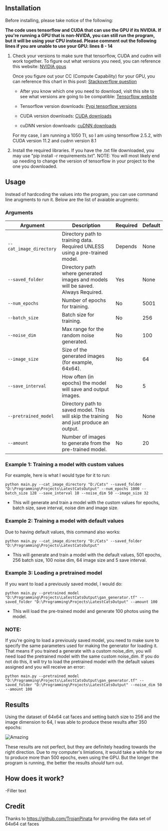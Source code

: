 ## Installation

Before installing, please take notice of the following:

**The code uses tensorflow and CUDA that can use the GPU if its NVIDIA. If you're running a GPU that is non-NVIDA, you can still run the program, but it will be using your CPU instead.
Please comment out the following lines if you are unable to use your GPU: lines 8 - 14**

1. Check your versions to make sure that tensorflow, CUDA and cudnn will work together.
    To figure out what versions you need, you can reference this website: [NVIDIA gpus](https://developer.nvidia.com/cuda-gpus)

    Once you figure out your CC (Compute Capability) for your GPU, you can reference this chart in this post: [Stackoverflow question](https://stackoverflow.com/questions/28932864/which-compute-capability-is-supported-by-which-cuda-versions)
    
    - After you know which one you need to download, visit this site to see what versions are going to be compatible: [Tensorflow website](https://www.tensorflow.org/install/source#gpu)
        
    - Tensorflow version downloads: [Pypi tensorflow versions](https://pypi.org/project/tensorflow/#history)

    - CUDA version downloads: [CUDA downloads](https://developer.nvidia.com/cuda-toolkit-archive)

    - cuDNN version downloads: [cuDNN downloads](https://developer.nvidia.com/rdp/cudnn-archive)


    For my case, I am running a 1050 TI, so I am using tensorflow 2.5.2, with CUDA version 11.2 and cudnn version 8.1


2. Install the required libraries. If you have the .txt file downloaded, you may use "pip install -r requirements.txt".
    NOTE: You will most likely end up needing to change the version of tensorflow in your project to the one you downloaded.

## Usage

Instead of hardcoding the values into the program, you can use command line arugments to run it. Below are the list of avaiable arugments:

### Arguments

| Argument               | Description                                                                            | Required | Default |
|------------------------|----------------------------------------------------------------------------------------|----------|---------|
| `--cat_image_directory`| Directory path to training data. Required UNLESS using a pre-trained model.            | Depends  | None    |
| `--saved_folder`       | Directory path where generated images and models will be saved. Always Required.       | Yes      | None    |
| `--num_epochs`         | Number of epochs for training.                                                         | No       | 5001    |
| `--batch_size`         | Batch size for training.                                                               | No       | 256     |
| `--noise_dim`          | Max range for the random noise generated.                                              | No       | 100     |
| `--image_size`         | Size of the generated images (for example, 64x64).                                     | No       | 64      |
| `--save_interval`      | How often (in epochs) the model will save and output images.                           | No       | 5       |
| `--pretrained_model`   | Directory path to saved model. This will skip the training and just produce an output. | No       | None    |
| `--amount`             | Number of images to generate from the pre-trained model.                               | No       | 20      |



### Example 1: Training a model with custom values
For example, here is what I would type for it to run:

`python main.py --cat_image_directory "D:/Cats" --saved_folder "D:\Programming\Projects\LatestCatsOutput" --num_epochs 1000 --batch_size 128 --save_interval 10 --noise_dim 50 --image_size 32`
   - This will generate and train a model with the custom values for epochs, batch size, save interval, noise dim and image size.

### Example 2: Training a model with default values   
Due to having default values, this command also works:

`python main.py --cat_image_directory "D:/Cats" --saved_folder "D:\Programming\Projects\LatestCatsOutput"`
   - This will generate and train a model with the default values, 501 epochs, 256 batch size, 100 noise dim, 64 image size and 5 save interval.

### Example 3: Loading a pretrained model  
If you want to load a previously saved model, I would do:

`python main.py --pretrained_model "D:\Programming\Projects\LatestCatsOutput\gan_generator.tf" --saved_folder "D:\Programming\Projects\LatestCatsOutput" --amount 100`
   - This will load the pre-trained model and generate 100 photos using the model.

### NOTE:
If you're going to load a previously saved model, you need to make sure to specify the same parameters used for making the generator for loading it. That means if you trained a generate with a custom noise_dim, you will need load the pretrained model with the same custom noise_dim. If you do not do this, it will try to load the pretrained model with the default values assigned and you will receive an error:

`python main.py --pretrained_model "D:\Programming\Projects\LatestCatsOutput\gan_generator.tf" --saved_folder "D:\Programming\Projects\LatestCatsOutput" --noise_dim 50 --amount 100`



## Results

Using the dataset of 64x64 cat faces and setting batch size to 256 and the image dimension to 64, I was able to produce these results after 350 epochs:

![Amazing](/Results/gan_generated_image_epoch_350.png)

These results are not perfect, but they are definitely heading towards the right direction. Due to my computer's limiations, it would take a while for me to produce more than 500 epochs, even using the GPU. But the longer the program is running, the better the results _should_ turn out.

## How does it work?

-Filler text

## Credit

Thanks to https://github.com/TrojanPinata for providing the data set of 64x64 cat faces

